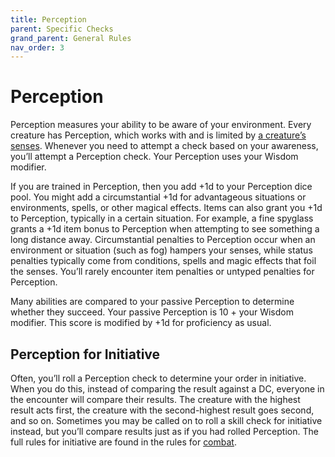 ```yaml
---
title: Perception
parent: Specific Checks
grand_parent: General Rules
nav_order: 3
---
```


# Perception
Perception measures your ability to be aware of your environment. Every creature has Perception, which works with and is limited by [a creature’s senses](https://stormchaserroleplaying.com/stormchaserRPG/General/Perception/Senses/). Whenever you need to attempt a check based on your awareness, you’ll attempt a Perception check. Your Perception uses your Wisdom modifier.

If you are trained in Perception, then you add +1d to your Perception dice pool. You might add a circumstantial +1d for advantageous situations or environments, spells, or other magical effects. Items can also grant you +1d to Perception, typically in a certain situation. For example, a fine spyglass grants a +1d item bonus to Perception when attempting to see something a long distance away. Circumstantial penalties to Perception occur when an environment or situation (such as fog) hampers your senses, while status penalties typically come from conditions, spells and magic effects that foil the senses. You’ll rarely encounter item penalties or untyped penalties for Perception.

Many abilities are compared to your passive Perception to determine whether they succeed. Your passive Perception is 10 + your Wisdom modifier. This score is modified by +1d for proficiency as usual.

## Perception for Initiative
Often, you’ll roll a Perception check to determine your order in initiative. When you do this, instead of comparing the result against a DC, everyone in the encounter will compare their results. The creature with the highest result acts first, the creature with the second-highest result goes second, and so on. Sometimes you may be called on to roll a skill check for initiative instead, but you’ll compare results just as if you had rolled Perception. The full rules for initiative are found in the rules for [combat](https://stormchaserroleplaying.com/stormchaserRPG/Combat/).

